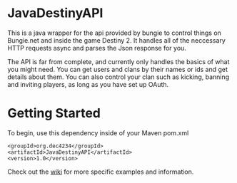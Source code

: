 # JavaDestinyAPI
This is a java wrapper for the api provided by bungie to control things on Bungie.net and inside the game Destiny 2. It handles all of the neccessary HTTP requests async and parses the Json response for you.

The API is far from complete, and currently only handles the basics of what you might need. You can get users and clans by their names or ids and get details about them. You can also control your clan such as kicking, banning and inviting players, as long as you have set up OAuth.

# Getting Started
To begin, use this dependency inside of your Maven pom.xml
```
<groupId>org.dec4234</groupId>
<artifactId>JavaDestinyAPI</artifactId>
<version>1.0</version>
```

Check out the [wiki](https://github.com/dec4234/JavaDestinyAPI/wiki/Getting-Started) for more specific examples and information.
